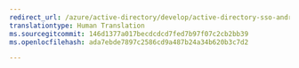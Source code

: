 ```yaml
---
redirect_url: /azure/active-directory/develop/active-directory-sso-android
translationtype: Human Translation
ms.sourcegitcommit: 146d1377a017becdcdcd7fed7b97f07c2cb2bb39
ms.openlocfilehash: ada7ebde7897c2586cd9a487b24a34b620b3c7d2

---
```



<!--HONumber=Feb17_HO3-->


